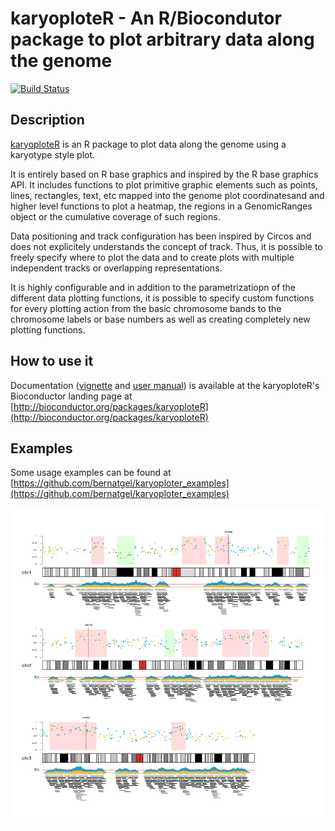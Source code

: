 # karyoploteR - An R/Biocondutor package to plot arbitrary data along the genome

[![Build Status](https://travis-ci.org/bernatgel/karyoploteR.svg?branch=master)](https://travis-ci.org/bernatgel/karyoploteR)

## Description

[karyoploteR](http://bioconductor.org/packages/karyoploteR) is an R package to 
plot data along the genome using a karyotype style plot.

It is entirely based on R base graphics and inspired by the R base graphics API. 
It includes functions to plot primitive graphic elements such as points, lines,
rectangles, text, etc mapped into the genome plot coordinatesand and higher 
level functions to plot a heatmap, the regions in a GenomicRanges object
or the cumulative coverage of such regions.

Data positioning and track configuration has been inspired by Circos and does
not explicitely understands the concept of track. Thus, it is possible to freely specify 
where to plot the data and to create plots with multiple independent tracks or
overlapping representations.

It is highly configurable and in addition to the parametrizatiopn of the 
different data plotting functions, it is possible to specify custom functions 
for every plotting action from the basic chromosome bands to the chromosome labels
or base numbers as well as creating completely new plotting functions.

## How to use it

Documentation ([vignette](http://bioconductor.org/packages/devel/bioc/vignettes/karyoploteR/inst/doc/karyoploteR.pdf) and [user manual](http://bioconductor.org/packages/devel/bioc/manuals/karyoploteR/man/karyoploteR.pdf)) is available at the karyoploteR's 
Bioconductor landing page at [http://bioconductor.org/packages/karyoploteR](http://bioconductor.org/packages/karyoploteR)

## Examples

Some usage examples can be found at [https://github.com/bernatgel/karyoploter_examples](https://github.com/bernatgel/karyoploter_examples)

![karyoploteR Example](https://raw.githubusercontent.com/bernatgel/karyoploter_examples/master/Examples/CompleteExamples/MultipleDataTypes/figure/Figure-1.png "Example of plot created with karyoploteR")


